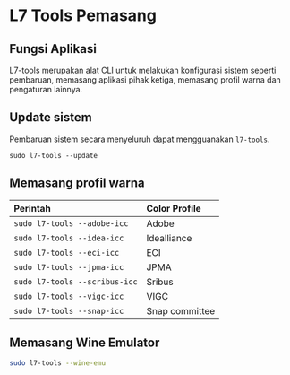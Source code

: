# L7 Tools Pemasang

## Fungsi Aplikasi

L7-tools merupakan alat CLI untuk melakukan konfigurasi sistem seperti pembaruan, memasang aplikasi pihak ketiga, memasang profil warna dan pengaturan lainnya.

## Update sistem

Pembaruan sistem secara menyeluruh dapat mengguanakan `l7-tools`.

`sudo l7-tools --update`

## Memasang profil warna

Perintah                      | Color Profile
 :---                         | :---
`sudo l7-tools --adobe-icc`   | Adobe
`sudo l7-tools --idea-icc`    | Idealliance
`sudo l7-tools --eci-icc`     | ECI
`sudo l7-tools --jpma-icc`    | JPMA
`sudo l7-tools --scribus-icc` | Sribus
`sudo l7-tools --vigc-icc`    | VIGC
`sudo l7-tools --snap-icc`    | Snap committee

## Memasang Wine Emulator

```bash
sudo l7-tools --wine-emu
```
